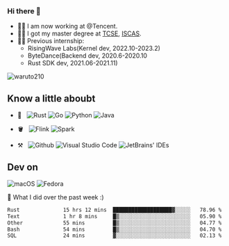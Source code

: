 ### Hi there 👋
- 👨‍💻 I am now working at @Tencent.
- 👨‍🎓 I got my master degree at [TCSE](http://www.tcse.cn), [ISCAS](http://www.iscas.ac.cn).
- 👨‍💻 Previous internship:
  - RisingWave Labs(Kernel dev, 2022.10-2023.2)
  - ByteDance(Backend dev, 2020.6-2020.10
  - Rust SDK dev, 2021.06-2021.11)

<img src="https://komarev.com/ghpvc/?username=waruto210" alt="waruto210" />


## Know a little aboubt

- 📖 &nbsp;
  ![Rust](https://img.shields.io/badge/Rust-red?style=for-the-badge&logo=rust&logoColor=white)
  ![Go](https://img.shields.io/badge/Go-00ADD8?style=for-the-badge&logo=go&logoColor=white)
  ![Python](https://img.shields.io/badge/Python-3776AB?style=for-the-badge&logo=python&logoColor=white)
  ![Java](https://img.shields.io/badge/Java-ED8B00?style=for-the-badge&logo=java&logoColor=white)

- 🪣 &nbsp;
  ![Flink](https://img.shields.io/badge/-Flink-black?style=for-the-badge&logo=apacheflink)
  ![Spark](https://img.shields.io/badge/-Spark-black?style=for-the-badge&logo=apachespark)

- ⚒️ &nbsp;
  ![Github](https://img.shields.io/badge/GitHub-100000?style=for-the-badge&logo=github&logoColor=white)
  ![Visual Studio Code](https://img.shields.io/badge/-Visual%20Studio%20Code-333333?style=for-the-badge&logo=visual-studio-code&logoColor=007ACC)
  ![JetBrains' IDEs](https://img.shields.io/badge/-JetBrains'%20IDEs-333333?style=for-the-badge&logo=jetbrains&logoColor=#000000)

## Dev on
![macOS](https://img.shields.io/badge/-macOS-black?style=for-the-badge&logo=Apple)
![Fedora](https://img.shields.io/badge/-Fedora_Linux-blue?style=for-the-badge&logo=fedora&logoColor=white)

🔭 What I did over the past week :)

<!--START_SECTION:waka-->

```txt
Rust              15 hrs 12 mins  ███████████████████▓░░░░░   78.96 %
Text              1 hr 8 mins     █▒░░░░░░░░░░░░░░░░░░░░░░░   05.90 %
Other             55 mins         █▒░░░░░░░░░░░░░░░░░░░░░░░   04.77 %
Bash              54 mins         █▒░░░░░░░░░░░░░░░░░░░░░░░   04.70 %
SQL               24 mins         ▓░░░░░░░░░░░░░░░░░░░░░░░░   02.13 %
```

<!--END_SECTION:waka-->

